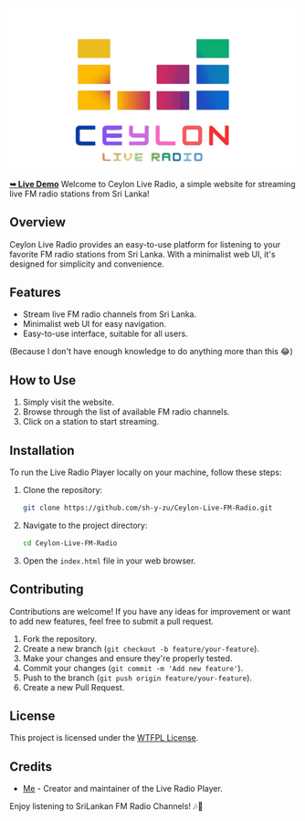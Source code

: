 <p align="center">
  <img src="assets/logo.png" />
</p>
<a href="https://sh-y-zu.github.io/Ceylon-Live-FM-Radio/"><strong>➥ Live Demo</strong></a>
Welcome to Ceylon Live Radio, a simple website for streaming live FM radio stations from Sri Lanka!

## Overview

Ceylon Live Radio provides an easy-to-use platform for listening to your favorite FM radio stations from Sri Lanka. With a minimalist web UI, it's designed for simplicity and convenience.

## Features

- Stream live FM radio channels from Sri Lanka.
- Minimalist web UI for easy navigation.
- Easy-to-use interface, suitable for all users.

(Because I don't have enough knowledge to do anything more than this 😂)

## How to Use

1. Simply visit the website.
2. Browse through the list of available FM radio channels.
3. Click on a station to start streaming.

## Installation

To run the Live Radio Player locally on your machine, follow these steps:

1. Clone the repository:

    ```bash
    git clone https://github.com/sh-y-zu/Ceylon-Live-FM-Radio.git
    ```

2. Navigate to the project directory:

    ```bash
    cd Ceylon-Live-FM-Radio
    ```

3. Open the `index.html` file in your web browser.

## Contributing

Contributions are welcome! If you have any ideas for improvement or want to add new features, feel free to submit a pull request.

1. Fork the repository.
2. Create a new branch (`git checkout -b feature/your-feature`).
3. Make your changes and ensure they're properly tested.
4. Commit your changes (`git commit -m 'Add new feature'`).
5. Push to the branch (`git push origin feature/your-feature`).
6. Create a new Pull Request.

## License

This project is licensed under the [WTFPL License](LICENSE).


## Credits

- [Me](https://github.com/sh-y-zu) - Creator and maintainer of the Live Radio Player.

Enjoy listening to SriLankan FM Radio Channels! 🎶🌴

